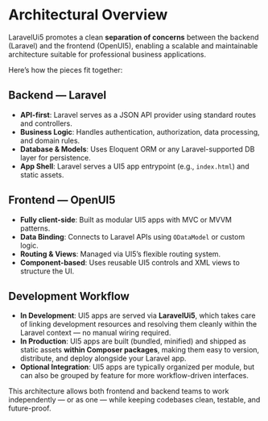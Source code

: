 
# Architectural Overview

LaravelUi5 promotes a clean **separation of concerns** between the backend (Laravel) and the frontend (OpenUI5), enabling a scalable and maintainable architecture suitable for professional business applications.

Here’s how the pieces fit together:

## Backend — Laravel

* **API-first**: Laravel serves as a JSON API provider using standard routes and controllers.
* **Business Logic**: Handles authentication, authorization, data processing, and domain rules.
* **Database & Models**: Uses Eloquent ORM or any Laravel-supported DB layer for persistence.
* **App Shell**: Laravel serves a UI5 app entrypoint (e.g., `index.html`) and static assets.

## Frontend — OpenUI5

* **Fully client-side**: Built as modular UI5 apps with MVC or MVVM patterns.
* **Data Binding**: Connects to Laravel APIs using `ODataModel` or custom logic.
* **Routing & Views**: Managed via UI5’s flexible routing system.
* **Component-based**: Uses reusable UI5 controls and XML views to structure the UI.

## Development Workflow

* **In Development**: UI5 apps are served via **LaravelUi5**, which takes care of linking development resources and resolving them cleanly within the Laravel context — no manual wiring required.
* **In Production**: UI5 apps are built (bundled, minified) and shipped as static assets **within Composer packages**, making them easy to version, distribute, and deploy alongside your Laravel app.
* **Optional Integration**: UI5 apps are typically organized per module, but can also be grouped by feature for more workflow-driven interfaces.

This architecture allows both frontend and backend teams to work independently — or as one — while keeping codebases clean, testable, and future-proof.
